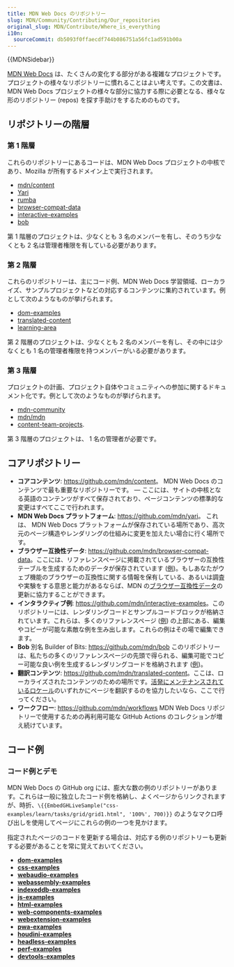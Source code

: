 ```yaml
---
title: MDN Web Docs のリポジトリー
slug: MDN/Community/Contributing/Our_repositories
original_slug: MDN/Contribute/Where_is_everything
i10n:
  sourceCommit: db5093f0ffaecdf744b086751a56fc1ad591b00a
---
```


{{MDNSidebar}}

[MDN Web Docs](/) は、たくさんの変化する部分がある複雑なプロジェクトです。プロジェクトの様々なリポジトリーに慣れることはよい考えです。この文書は、MDN Web Docs プロジェクトの様々な部分に協力する際に必要となる、様々な形のリポジトリー (repos) を探す手助けをするためのものです。

## リポジトリーの階層

### 第 1 階層

これらのリポジトリーにあるコードは、MDN Web Docs プロジェクトの中核であり、Mozilla が所有するドメイン上で実行されます。

- [mdn/content](https://github.com/mdn/content)
- [Yari](https://github.com/mdn/yari)
- [rumba](https://github.com/mdn/rumba)
- [browser-compat-data](https://github.com/mdn/browser-compat-data)
- [interactive-examples](https://github.com/mdn/interactive-examples)
- [bob](https://github.com/mdn/bob)

第 1 階層のプロジェクトは、少なくとも 3 名のメンバーを有し、そのうち少なくとも 2 名は管理者権限を有している必要があります。

### 第 2 階層

これらのリポジトリーは、主にコード例、MDN Web Docs 学習領域、ローカライズ、サンプルプロジェクトなどの対応するコンテンツに集約されています。例として次のようなものが挙げられます。

- [dom-examples](https://github.com/mdn/dom-examples)
- [translated-content](https://github.com/mdn/translated-content)
- [learning-area](https://github.com/mdn/learning-area)

第 2 階層のプロジェクトは、少なくとも 2 名のメンバーを有し、その中には少なくとも 1 名の管理者権限を持つメンバーがいる必要があります。

### 第 3 階層

プロジェクトの計画、プロジェクト自体やコミュニティへの参加に関するドキュメント化です。例として次のようなものが挙げられます。

- [mdn-community](https://github.com/mdn/mdn-community)
- [mdn/mdn](https://github.com/mdn/mdn)
- [content-team-projects](https://github.com/mdn/content-team-projects).

第 3 階層のプロジェクトは、 1 名の管理者が必要です。

## コアリポジトリー

- **コアコンテンツ**: <https://github.com/mdn/content>。 MDN Web Docs のコンテンツで最も重要なリポジトリーです。 — ここには、サイトの中核となる英語のコンテンツがすべて保存されており、ページコンテンツの標準的な変更はすべてここで行われます。
- **MDN Web Docs プラットフォーム**: <https://github.com/mdn/yari>。 これは、 MDN Web Docs プラットフォームが保存されている場所であり、高次元のページ構造やレンダリングの仕組みに変更を加えたい場合に行く場所です。
- **ブラウザー互換性データ**: <https://github.com/mdn/browser-compat-data>。ここには、リファレンスページに掲載されているブラウザーの互換性テーブルを生成するためのデータが保存されています ([例](/ja/docs/Web/HTML/Element/progress#browser_compatibility))。もしあなたがウェブ機能のブラウザーの互換性に関する情報を保有している、あるいは調査や実験をする意思と能力があるならば、MDN の[ブラウザー互換性データ](https://github.com/mdn/browser-compat-data/blob/main/docs/contributing.md)の更新に協力することができます。
- **インタラクティブ例**: <https://github.com/mdn/interactive-examples>。このリポジトリーには、レンダリングコードとサンプルコードブロックが格納されています。これらは、多くのリファレンスページ ([例](/ja/docs/Web/JavaScript/Reference/Global_Objects/globalThis)) の上部にある、編集やコピーが可能な素敵な例を生み出します。これらの例はその場で編集できます。
- **Bob** 別名 Builder of Bits: <https://github.com/mdn/bob>
  このリポジトリーは、私たちの多くのリファレンスページの先頭で得られる、編集可能でコピー可能な良い例を生成するレンダリングコードを格納されます ([例](/ja/docs/Web/JavaScript/Reference/Global_Objects/globalThis))。
- **翻訳コンテンツ**: <https://github.com/mdn/translated-content>。ここは、ローカライズされたコンテンツのための場所です。[活発にメンテナンスされているロケール](https://github.com/mdn/translated-content#locales)のいずれかにページを翻訳するのを協力したいなら、ここで行ってください。
- **ワークフロー**: <https://github.com/mdn/workflows>
  MDN Web Docs リポジトリーで使用するための再利用可能な GitHub Actions のコレクションが増え続けています。

## コード例

### コード例とデモ

[//]: # "TODO: UPDATE WITH REPO TRIAGE"

MDN Web Docs の GitHub org には、膨大な数の例のリポジトリーがあります。これらは一般に独立したコード例を格納し、よくページからリンクされますが、時折、`\{{EmbedGHLiveSample("css-examples/learn/tasks/grid/grid1.html", '100%', 700)}}` のようなマクロ呼び出しを使用してページにこれらの例の一つを見かけます。

指定されたページのコードを更新する場合は、対応する例のリポジトリーも更新する必要があることを常に覚えておいてください。

- [**dom-examples**](https://github.com/mdn/dom-examples)
- [**css-examples**](https://github.com/mdn/css-examples)
- [**webaudio-examples**](https://github.com/mdn/webaudio-examples)
- [**webassembly-examples**](https://github.com/mdn/webassembly-examples)
- [**indexeddb-examples**](https://github.com/mdn/indexeddb-examples)
- [**js-examples**](https://github.com/mdn/js-examples)
- [**html-examples**](https://github.com/mdn/html-examples)
- [**web-components-examples**](https://github.com/mdn/web-components-examples)
- [**webextension-examples**](https://github.com/mdn/webextensions-examples)
- [**pwa-examples**](https://github.com/mdn/pwa-examples)
- [**houdini-examples**](https://github.com/mdn/houdini-examples)
- [**headless-examples**](https://github.com/mdn/headless-examples)
- [**perf-examples**](https://github.com/mdn/perf-examples)
- [**devtools-examples**](https://github.com/mdn/devtools-examples)
